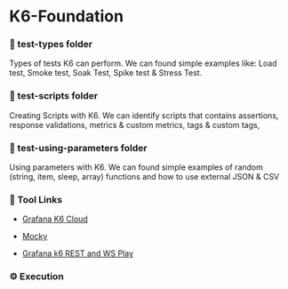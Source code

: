 # K6-Foundation

### 📂 test-types folder

Types of tests K6 can perform. We can found simple examples like: Load test, Smoke test, Soak Test, Spike test & Stress Test.

### 📂 test-scripts folder

Creating Scripts with K6. We can identify scripts that contains assertions, response validations, metrics & custom metrics, tags & custom tags, 

### 📂 test-using-parameters folder

Using parameters with K6. We can found simple examples of random (string, item, sleep, array) functions and how to use external JSON & CSV

### 🔗 Tool Links

- [Grafana K6 Cloud](https://grafana.com/products/cloud/k6/)

- [Mocky](https://designer.mocky.io/)

- [Grafana k6 REST and WS Play](https://test-api.k6.io/)

### ⚙️ Execution


